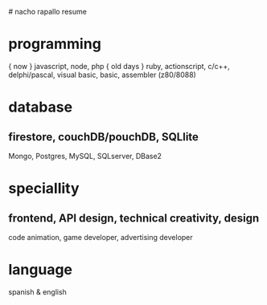 # nacho rapallo resume

# programming 
{ now } javascript, node, php
{ old days } ruby, actionscript, c/c++, delphi/pascal, visual basic, basic, assembler (z80/8088)

# database
## firestore, couchDB/pouchDB, SQLlite
Mongo, Postgres, MySQL, SQLserver, DBase2

# speciallity
## frontend, API design, technical creativity, design 
code animation, game developer, advertising developer

# language
spanish & english

